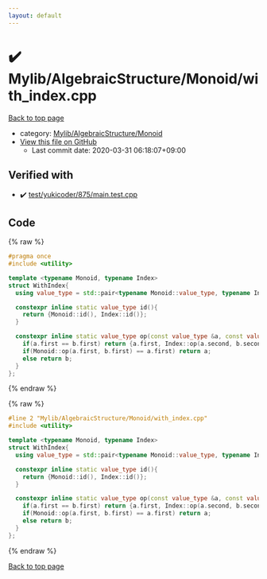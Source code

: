 ```yaml
---
layout: default
---
```


<!-- mathjax config similar to math.stackexchange -->
<script type="text/javascript" async
  src="https://cdnjs.cloudflare.com/ajax/libs/mathjax/2.7.5/MathJax.js?config=TeX-MML-AM_CHTML">
</script>
<script type="text/x-mathjax-config">
  MathJax.Hub.Config({
    TeX: { equationNumbers: { autoNumber: "AMS" }},
    tex2jax: {
      inlineMath: [ ['$','$'] ],
      processEscapes: true
    },
    "HTML-CSS": { matchFontHeight: false },
    displayAlign: "left",
    displayIndent: "2em"
  });
</script>

<script type="text/javascript" src="https://cdnjs.cloudflare.com/ajax/libs/jquery/3.4.1/jquery.min.js"></script>
<script src="https://cdn.jsdelivr.net/npm/jquery-balloon-js@1.1.2/jquery.balloon.min.js" integrity="sha256-ZEYs9VrgAeNuPvs15E39OsyOJaIkXEEt10fzxJ20+2I=" crossorigin="anonymous"></script>
<script type="text/javascript" src="../../../../assets/js/copy-button.js"></script>
<link rel="stylesheet" href="../../../../assets/css/copy-button.css" />


# :heavy_check_mark: Mylib/AlgebraicStructure/Monoid/with_index.cpp

<a href="../../../../index.html">Back to top page</a>

* category: <a href="../../../../index.html#b9ce8b1117f3871719e4d3859e7574c9">Mylib/AlgebraicStructure/Monoid</a>
* <a href="{{ site.github.repository_url }}/blob/master/Mylib/AlgebraicStructure/Monoid/with_index.cpp">View this file on GitHub</a>
    - Last commit date: 2020-03-31 06:18:07+09:00




## Verified with

* :heavy_check_mark: <a href="../../../../verify/test/yukicoder/875/main.test.cpp.html">test/yukicoder/875/main.test.cpp</a>


## Code

<a id="unbundled"></a>
{% raw %}
```cpp
#pragma once
#include <utility>

template <typename Monoid, typename Index>
struct WithIndex{
  using value_type = std::pair<typename Monoid::value_type, typename Index::value_type>;

  constexpr inline static value_type id(){
    return {Monoid::id(), Index::id()};
  }

  constexpr inline static value_type op(const value_type &a, const value_type &b){
    if(a.first == b.first) return {a.first, Index::op(a.second, b.second)};
    if(Monoid::op(a.first, b.first) == a.first) return a;
    else return b;
  }
};

```
{% endraw %}

<a id="bundled"></a>
{% raw %}
```cpp
#line 2 "Mylib/AlgebraicStructure/Monoid/with_index.cpp"
#include <utility>

template <typename Monoid, typename Index>
struct WithIndex{
  using value_type = std::pair<typename Monoid::value_type, typename Index::value_type>;

  constexpr inline static value_type id(){
    return {Monoid::id(), Index::id()};
  }

  constexpr inline static value_type op(const value_type &a, const value_type &b){
    if(a.first == b.first) return {a.first, Index::op(a.second, b.second)};
    if(Monoid::op(a.first, b.first) == a.first) return a;
    else return b;
  }
};

```
{% endraw %}

<a href="../../../../index.html">Back to top page</a>

